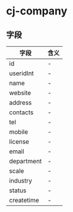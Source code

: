 # cj-company

## 字段
字段|含义
---|---
id|-
useridInt|-
name|-
website|-
address|-
contacts|-
tel|-
mobile|-
license|-
email|-
department|-
scale|-
industry|-
status|-
createtime|-
